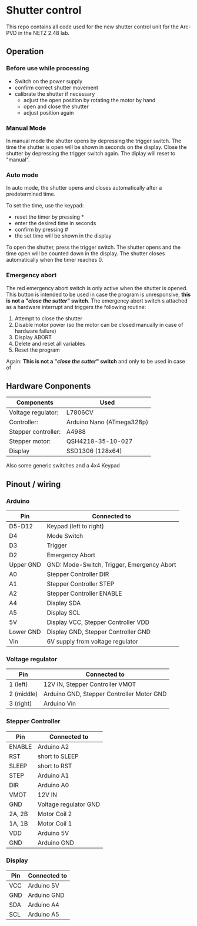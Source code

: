 # Shutter control

This repo contains all code used for the new shutter control unit for the Arc-PVD in the NETZ 2.48 lab.

## Operation
### Before use while processing
* Switch on the power supply
* confirm correct shutter movement
* calibrate the shutter if necessary 
  * adjust the open position by rotating the motor by hand
  * open and close the shutter
  * adjust position again

### Manual Mode
In manual mode the shutter opens by depressing the trigger switch. The time the shutter is open will be shown in seconds on the display. Close the shutter by depressing the trigger switch again. The diplay will reset to "manual".

### Auto mode
In auto mode, the shutter opens and closes automatically after a predetermined time.

To set the time, use the keypad:
* reset the timer by pressing \*
* enter the desired time in seconds
* confirm by pressing \#
* the set time will be shown in the display

To open the shutter, press the trigger switch. The shutter opens and the time open will be counted down in the display. The shutter closes automatically when the timer reaches 0.

### Emergency abort
The red emergency abort switch is only active when the shutter is opened. This button is intended to be used in case the program is unresponsive, __this is not a "_close the sutter_" switch__. 
The emergency abort switch s attached as a hardware interrupt and triggers the following routine:

1. Attempt to close the shutter
2. Disable motor power (so the motor can be closed manually in case of hardware failure)
3. Display ABORT
4. Delete and reset all variables
5. Reset the program

Again: __This is not a "_close the sutter_" switch__ and only to be used in case of 

## Hardware Conponents

Components    |  Used
------------- | -------------
Voltage regulator:   | L7806CV
Controller:          | Arduino Nano (ATmega328p)
Stepper controller:  | A4988
Stepper motor:       | QSH4218-35-10-027
Display              | SSD1306 (128x64)

Also some generic switches and a 4x4 Keypad

## Pinout / wiring
### Arduino
Pin    |  Connected to
------------- | -------------
D5-D12 | Keypad (left to right)
D4 | Mode Switch
D3 | Trigger
D2 | Emergency Abort
Upper GND | GND: Mode-Switch, Trigger, Emergency Abort 
A0 | Stepper Controller DIR 
A1 | Stepper Controller STEP
A2 | Stepper Controller ENABLE
A4 | Display SDA
A5 | Display SCL
5V | Display VCC, Stepper Controller VDD
Lower GND | Display GND, Stepper Controller GND
Vin | 6V supply from voltage regulator

### Voltage regulator

Pin    |  Connected to
------------- | -------------
1 (left) | 12V IN, Stepper Controller VMOT
2 (middle) | Arduino GND, Stepper Controller Motor GND
3 (right) | Arduino Vin

### Stepper Controller

Pin    |  Connected to
------------- | -------------
ENABLE | Arduino A2
RST | short to SLEEP
SLEEP | short to RST
STEP  | Arduino A1
DIR  | Arduino A0
VMOT | 12V IN
GND | Voltage regulator GND
2A, 2B | Motor Coil 2
1A, 1B | Motor Coil 1
VDD | Arduino 5V
GND | Arduino GND

### Display 

Pin    |  Connected to
------------- | -------------
VCC | Arduino 5V
GND | Arduino GND
SDA | Arduino A4
SCL | Arduino A5
